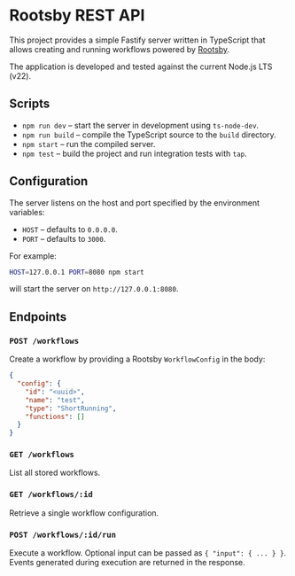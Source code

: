# Rootsby REST API

This project provides a simple Fastify server written in TypeScript that allows creating and running workflows powered by [Rootsby](https://www.npmjs.com/package/rootsby).

The application is developed and tested against the current Node.js LTS (v22).

## Scripts

- `npm run dev` – start the server in development using `ts-node-dev`.
- `npm run build` – compile the TypeScript source to the `build` directory.
- `npm start` – run the compiled server.
- `npm test` – build the project and run integration tests with `tap`.

## Configuration

The server listens on the host and port specified by the environment variables:

- `HOST` – defaults to `0.0.0.0`.
- `PORT` – defaults to `3000`.

For example:

```bash
HOST=127.0.0.1 PORT=8080 npm start
```

will start the server on `http://127.0.0.1:8080`.

## Endpoints

### `POST /workflows`
Create a workflow by providing a Rootsby `WorkflowConfig` in the body:

```json
{
  "config": {
    "id": "<uuid>",
    "name": "test",
    "type": "ShortRunning",
    "functions": []
  }
}
```

### `GET /workflows`
List all stored workflows.

### `GET /workflows/:id`
Retrieve a single workflow configuration.

### `POST /workflows/:id/run`
Execute a workflow. Optional input can be passed as `{ "input": { ... } }`.
Events generated during execution are returned in the response.
